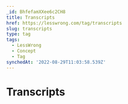 ```yaml
---
_id: BhfefamXXee6c2CH8
title: Transcripts
href: https://lesswrong.com/tag/transcripts
slug: transcripts
type: tag
tags:
  - LessWrong
  - Concept
  - Tag
synchedAt: '2022-08-29T11:03:58.539Z'
---
```

# Transcripts

